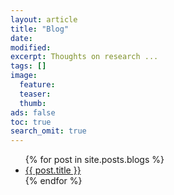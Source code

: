 ```yaml
---
layout: article
title: "Blog"
date: 
modified:
excerpt: Thoughts on research ... 
tags: []
image:
  feature:
  teaser:
  thumb:
ads: false
toc: true
search_omit: true
---
```


  
<ul>
  {% for post in site.posts.blogs %}
  <li>
    <a href="{{ post.url }}">{{ post.title }}</a>
  </li>
  {% endfor %}
</ul>


<!-- jQuery - required but can be moved to the <head> -->
<script src="//ajax.googleapis.com/ajax/libs/jquery/1.10.2/jquery.min.js"></script>

<!-- Search script - Must appear after template -->
<script src="/js/search.js"></script>
